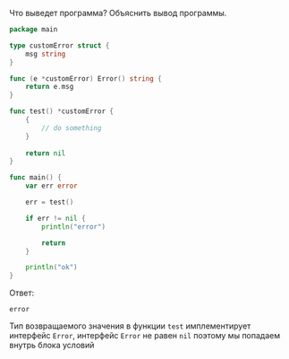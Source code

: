 Что выведет программа? Объяснить вывод программы.

```go
package main

type customError struct {
	msg string
}

func (e *customError) Error() string {
	return e.msg
}

func test() *customError {
	{
		// do something
	}
	
	return nil
}

func main() {
	var err error

	err = test()

	if err != nil {
		println("error")

		return
	}

	println("ok")
}
```

Ответ:

```
error
```

Тип возвращаемого значения в функции `test` имплементирует интерфейс `Error`, интерфейс `Error` не равен `nil` поэтому мы попадаем внутрь блока условий
